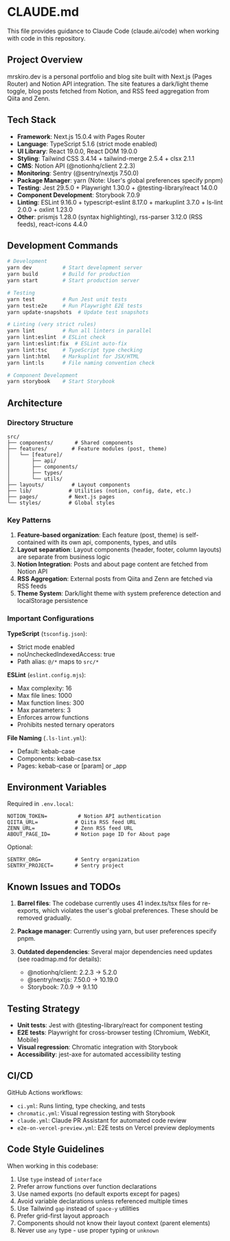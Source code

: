 # CLAUDE.md

This file provides guidance to Claude Code (claude.ai/code) when working with code in this repository.

## Project Overview

mrskiro.dev is a personal portfolio and blog site built with Next.js (Pages Router) and Notion API integration. The site features a dark/light theme toggle, blog posts fetched from Notion, and RSS feed aggregation from Qiita and Zenn.

## Tech Stack

- **Framework**: Next.js 15.0.4 with Pages Router
- **Language**: TypeScript 5.1.6 (strict mode enabled)
- **UI Library**: React 19.0.0, React DOM 19.0.0
- **Styling**: Tailwind CSS 3.4.14 + tailwind-merge 2.5.4 + clsx 2.1.1
- **CMS**: Notion API (@notionhq/client 2.2.3)
- **Monitoring**: Sentry (@sentry/nextjs 7.50.0)
- **Package Manager**: yarn (Note: User's global preferences specify pnpm)
- **Testing**: Jest 29.5.0 + Playwright 1.30.0 + @testing-library/react 14.0.0
- **Component Development**: Storybook 7.0.9
- **Linting**: ESLint 9.16.0 + typescript-eslint 8.17.0 + markuplint 3.7.0 + ls-lint 2.0.0 + oxlint 1.23.0
- **Other**: prismjs 1.28.0 (syntax highlighting), rss-parser 3.12.0 (RSS feeds), react-icons 4.4.0

## Development Commands

```bash
# Development
yarn dev          # Start development server
yarn build        # Build for production
yarn start        # Start production server

# Testing
yarn test         # Run Jest unit tests
yarn test:e2e     # Run Playwright E2E tests
yarn update-snapshots  # Update test snapshots

# Linting (very strict rules)
yarn lint         # Run all linters in parallel
yarn lint:eslint  # ESLint check
yarn lint:eslint:fix  # ESLint auto-fix
yarn lint:tsc     # TypeScript type checking
yarn lint:html    # Markuplint for JSX/HTML
yarn lint:ls      # File naming convention check

# Component Development
yarn storybook    # Start Storybook
```

## Architecture

### Directory Structure
```
src/
├── components/       # Shared components
├── features/        # Feature modules (post, theme)
│   └── [feature]/
│       ├── api/
│       ├── components/
│       ├── types/
│       └── utils/
├── layouts/         # Layout components
├── lib/            # Utilities (notion, config, date, etc.)
├── pages/          # Next.js pages
└── styles/         # Global styles
```

### Key Patterns

1. **Feature-based organization**: Each feature (post, theme) is self-contained with its own api, components, types, and utils
2. **Layout separation**: Layout components (header, footer, column layouts) are separate from business logic
3. **Notion Integration**: Posts and about page content are fetched from Notion API
4. **RSS Aggregation**: External posts from Qiita and Zenn are fetched via RSS feeds
5. **Theme System**: Dark/light theme with system preference detection and localStorage persistence

### Important Configurations

**TypeScript** (`tsconfig.json`):
- Strict mode enabled
- noUncheckedIndexedAccess: true
- Path alias: `@/*` maps to `src/*`

**ESLint** (`eslint.config.mjs`):
- Max complexity: 16
- Max file lines: 1000
- Max function lines: 300
- Max parameters: 3
- Enforces arrow functions
- Prohibits nested ternary operators

**File Naming** (`.ls-lint.yml`):
- Default: kebab-case
- Components: kebab-case.tsx
- Pages: kebab-case or [param] or _app

## Environment Variables

Required in `.env.local`:
```
NOTION_TOKEN=          # Notion API authentication
QIITA_URL=            # Qiita RSS feed URL
ZENN_URL=             # Zenn RSS feed URL
ABOUT_PAGE_ID=        # Notion page ID for About page
```

Optional:
```
SENTRY_ORG=           # Sentry organization
SENTRY_PROJECT=       # Sentry project
```

## Known Issues and TODOs

1. **Barrel files**: The codebase currently uses 41 index.ts/tsx files for re-exports, which violates the user's global preferences. These should be removed gradually.

2. **Package manager**: Currently using yarn, but user preferences specify pnpm.

3. **Outdated dependencies**: Several major dependencies need updates (see roadmap.md for details):
   - @notionhq/client: 2.2.3 → 5.2.0
   - @sentry/nextjs: 7.50.0 → 10.19.0
   - Storybook: 7.0.9 → 9.1.10

## Testing Strategy

- **Unit tests**: Jest with @testing-library/react for component testing
- **E2E tests**: Playwright for cross-browser testing (Chromium, WebKit, Mobile)
- **Visual regression**: Chromatic integration with Storybook
- **Accessibility**: jest-axe for automated accessibility testing

## CI/CD

GitHub Actions workflows:
- `ci.yml`: Runs linting, type checking, and tests
- `chromatic.yml`: Visual regression testing with Storybook
- `claude.yml`: Claude PR Assistant for automated code review
- `e2e-on-vercel-preview.yml`: E2E tests on Vercel preview deployments

## Code Style Guidelines

When working in this codebase:
1. Use `type` instead of `interface`
2. Prefer arrow functions over function declarations
3. Use named exports (no default exports except for pages)
4. Avoid variable declarations unless referenced multiple times
5. Use Tailwind `gap` instead of `space-y` utilities
6. Prefer grid-first layout approach
7. Components should not know their layout context (parent elements)
8. Never use `any` type - use proper typing or `unknown`